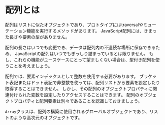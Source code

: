 # **配列とは**

配列はリストに似たオブジェクトであり、プロトタイプにはtraversalやミューテーション機能を実行するメソッドがあります。
JavaScript配列には、きまった長さや要素の型がありません。

配列の長さはいつでも変更でき、データは配列内の不連続な場所に保存できるため、
JavaScriptの配列はいつでもぎっしり詰まっているとは限りません。
もし、これらの機能がユースケースにとって望ましくない場合は、型付き配列を使うことを考えましょう。

配列では、要素インデックスとして整数を使用する必要があります。
ブラケット表記またはドット表記で非整数を使っては、配列リストから要素を設定したり取得することはできません。
しかし、その配列のオブジェクトプロパティに関連付けられた変数を設定したりアクセスすることはできます。
配列のオブジェクトプロパティと配列要素は別々であることを認識しておきましょう。

`Array`クラスは、配列の構築に使用されるグローバルオブジェクトであり、リストのような高次元のオブジェクトです。
